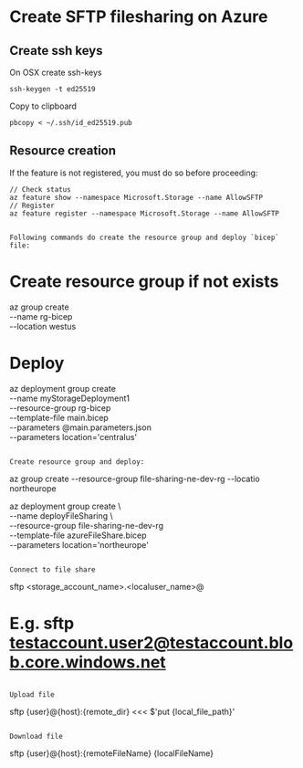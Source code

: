# Create SFTP filesharing on Azure

## Create ssh keys

On OSX create ssh-keys
```
ssh-keygen -t ed25519 
```

Copy to clipboard
```
pbcopy < ~/.ssh/id_ed25519.pub
```

## Resource creation

If the feature is not registered, you must do so before proceeding:
```
// Check status
az feature show --namespace Microsoft.Storage --name AllowSFTP
// Register
az feature register --namespace Microsoft.Storage --name AllowSFTP 


Following commands do create the resource group and deploy `bicep` file:
```
# Create resource group if not exists
az group create \
  --name rg-bicep \
  --location westus

# Deploy 
az deployment group create \
  --name myStorageDeployment1 \
  --resource-group rg-bicep \
  --template-file main.bicep \
  --parameters @main.parameters.json \
  --parameters location='centralus'
```

Create resource group and deploy:
```
az group create --resource-group file-sharing-ne-dev-rg --locatio northeurope

az deployment group create \       
  --name deployFileSharing \  
  --resource-group file-sharing-ne-dev-rg \
  --template-file azureFileShare.bicep \
  --parameters location='northeurope'
```

Connect to file share
```
sftp <storage_account_name>.<localuser_name>@<endpoint>
# E.g. sftp testaccount.user2@testaccount.blob.core.windows.net
```

Upload file
```
sftp {user}@{host}:{remote_dir} <<< $'put {local_file_path}'
```

Download file
```
sftp {user}@{host}:{remoteFileName} {localFileName}
```
